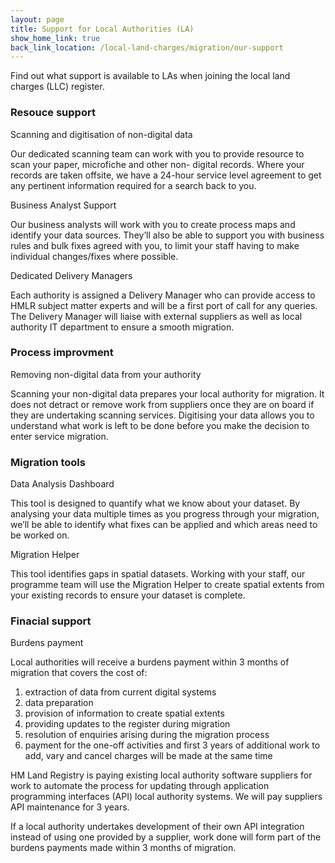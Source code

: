 ```yaml
---
layout: page
title: Support for Local Authorities (LA)
show_home_link: true
back_link_location: /local-land-charges/migration/our-support
---
```


Find out what support is available to LAs when joining the local land charges (LLC) register.

<div class='accordion-container' id='accordion'>
  <div class='accordion-item'>
    <div class='button-wrapper'>
      <h3 class='heading-medium'>Resouce support</h3>
    </div>
    <div class='accordion-content'>
      <span class='bold'>Scanning and digitisation of non-digital data</span>
      <p>Our dedicated scanning team can work with you to provide resource to scan your paper, microfiche and other non- digital records. Where your records are taken offsite, we have a 24-hour service level agreement to get any pertinent information required for a search back to you.</p>
      <span class='bold'>Business Analyst Support</span>
      <p>Our business analysts will work with you to create process maps and identify your data sources. They’ll also be able to support you with business rules and bulk fixes agreed with you, to limit your staff having to make individual changes/fixes where possible.</p>
      <span class='bold'>Dedicated Delivery Managers</span>
      <p>Each authority is assigned a Delivery Manager who can provide access to HMLR subject matter experts and will be a first port of call for any queries. The Delivery Manager will liaise with external suppliers as well as local authority IT department to ensure a smooth migration.</p>
    </div>
  </div>
  <div class='accordion-item'>
    <div class='button-wrapper'>
      <h3 class='heading-medium'>Process improvment</h3>
    </div>
    <div class='accordion-content'>
      <span class='bold'>Removing non-digital data from your authority</span>
      <p>Scanning your non-digital data prepares your local authority for migration. It does not detract or remove work from suppliers once they are on board if they are undertaking scanning services. Digitising your data allows you to understand what work is left to be done before you make the decision to enter service migration.</p>
    </div>
  </div>
  <div class='accordion-item'>
    <div class='button-wrapper'>
      <h3 class='heading-medium'>Migration tools</h3>
    </div>
    <div class='accordion-content'>
      <span class='bold'>Data Analysis Dashboard</span>
      <p>This tool is designed to quantify what we know about your dataset. By analysing your data multiple times as you progress through your migration, we’ll be able to identify what fixes can be applied and which areas need to be worked on.</p>
      <span class='bold'>Migration Helper</span>
      <p>This tool identifies gaps in spatial datasets. Working with your staff, our programme team will use the Migration Helper to create spatial extents from your existing records to ensure your dataset is complete.</p>
    </div>
  </div>
  <div class='accordion-item'>
    <div class='button-wrapper'>
      <h3 class='heading-medium'>Finacial support</h3>
    </div>
    <div class='accordion-content'>
      <span class='bold'>Burdens payment</span>
      <p>Local authorities will receive a burdens payment within 3 months of migration that covers the cost of:</p>
      <ol class='list list-bullet'>
        <li>extraction of data from current digital systems</li>
        <li>data preparation</li>
        <li>provision of information to create spatial extents</li>
        <li>providing updates to the register during migration</li>
        <li>resolution of enquiries arising during the migration process</li>
        <li>payment for the one-off activities and first 3 years of additional work to add, vary and cancel charges will be made at the same time</li>
      </ol>
      <p>HM Land Registry is paying existing local authority software suppliers for work to automate the process for updating through application programming interfaces (API) local authority systems. We will pay suppliers API maintenance for 3 years.</p>
      <p>If a local authority undertakes development of their own API integration instead of using one provided by a supplier, work done will form part of the burdens payments made within 3 months of migration.</p>
    </div>
  </div>
<script src="/local-land-charges/static/js/accordion.js"></script>
</div>